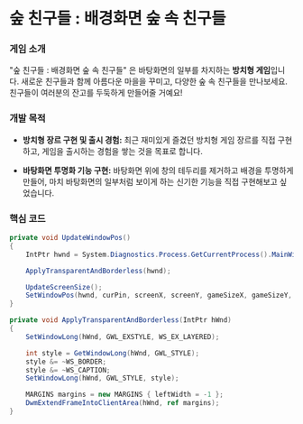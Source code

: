 
# 숲 친구들 : 배경화면 숲 속 친구들

### 게임 소개

"숲 친구들 : 배경화면 숲 속 친구들" 은 바탕화면의 일부를 차지하는 **방치형 게임**입니다. 새로운 친구들과 함께 아름다운 마을을 꾸미고, 다양한 숲 속 친구들을 만나보세요. 친구들이 여러분의 잔고를 두둑하게 만들어줄 거예요!


### 개발 목적

* **방치형 장르 구현 및 출시 경험:** 최근 재미있게 즐겼던 방치형 게임 장르를 직접 구현하고, 게임을 출시하는 경험을 쌓는 것을 목표로 합니다.


* **바탕화면 투명화 기능 구현:** 바탕화면 위에 창의 테두리를 제거하고 배경을 투명하게 만들어, 마치 바탕화면의 일부처럼 보이게 하는 신기한 기능을 직접 구현해보고 싶었습니다.

### 핵심 코드
```c#
private void UpdateWindowPos()
{
    IntPtr hwnd = System.Diagnostics.Process.GetCurrentProcess().MainWindowHandle;

    ApplyTransparentAndBorderless(hwnd);

    UpdateScreenSize();
    SetWindowPos(hwnd, curPin, screenX, screenY, gameSizeX, gameSizeY, showWindow);
}

private void ApplyTransparentAndBorderless(IntPtr hWnd)
{
    SetWindowLong(hWnd, GWL_EXSTYLE, WS_EX_LAYERED);

    int style = GetWindowLong(hWnd, GWL_STYLE);
    style &= ~WS_BORDER;
    style &= ~WS_CAPTION;
    SetWindowLong(hWnd, GWL_STYLE, style);

    MARGINS margins = new MARGINS { leftWidth = -1 };
    DwmExtendFrameIntoClientArea(hWnd, ref margins);
}
```

